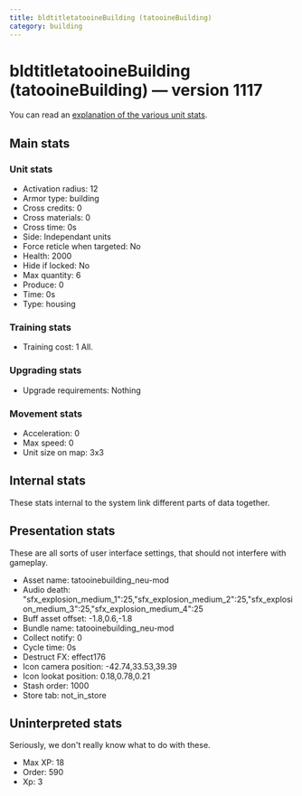 ```yaml
---
title: bldtitletatooineBuilding (tatooineBuilding)
category: building
---
```


# bldtitletatooineBuilding (tatooineBuilding) — version 1117

You can read an [explanation  of the various unit stats](unitexplained.md).

## Main stats

### Unit stats

  * Activation radius: 12
  * Armor type: building
  * Cross credits: 0
  * Cross materials: 0
  * Cross time: 0s
  * Side: Independant units
  * Force reticle when targeted: No
  * Health: 2000
  * Hide if locked: No
  * Max quantity: 6
  * Produce: 0
  * Time: 0s
  * Type: housing

### Training stats

  * Training cost: 1 All.

### Upgrading stats

  * Upgrade requirements: Nothing

### Movement stats

  * Acceleration: 0
  * Max speed: 0
  * Unit size on map: 3x3

## Internal stats

These stats internal to the system link different parts of data together.


## Presentation stats

These are all sorts of user interface settings, that should not interfere with gameplay.

  * Asset name: tatooinebuilding_neu-mod
  * Audio death: "sfx_explosion_medium_1":25,"sfx_explosion_medium_2":25,"sfx_explosion_medium_3":25,"sfx_explosion_medium_4":25
  * Buff asset offset: -1.8,0.6,-1.8
  * Bundle name: tatooinebuilding_neu-mod
  * Collect notify: 0
  * Cycle time: 0s
  * Destruct FX: effect176
  * Icon camera position: -42.74,33.53,39.39
  * Icon lookat position: 0.18,0.78,0.21
  * Stash order: 1000
  * Store tab: not_in_store

## Uninterpreted stats

Seriously, we don't really know what to do with these.

  * Max XP: 18
  * Order: 590
  * Xp: 3

